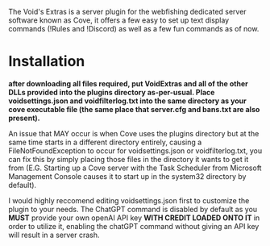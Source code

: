 The Void's Extras is a server plugin for the webfishing dedicated server software known as Cove, it offers a few easy to set up text display commands (!Rules and !Discord) as well as a few fun commands as of now.

<h1>Installation</h1>

**after downloading all files required, put VoidExtras and all of the other DLLs provided into the plugins directory as-per-usual. Place voidsettings.json and voidfilterlog.txt into the same directory as your cove executable file (the same place that server.cfg and bans.txt are also present).** 

An issue that MAY occur is when Cove uses the plugins directory but at the same time starts in a different directory entirely, causing a FileNotFoundException to occur for voidsettings.json or voidfilterlog.txt, you can fix this by simply placing those files in the directory it wants to get it from (E.G. Starting up a Cove server with the Task Scheduler from Microsoft Management Console causes it to start up in the system32 directory by default).

I would highly reccomend editing voidsettings.json first to customize the plugin to your needs. The ChatGPT command is disabled by default as you **MUST** provide your own openAI API key **WITH CREDIT LOADED ONTO IT** in order to utilize it, enabling the chatGPT command without giving an API key will result in a server crash.


